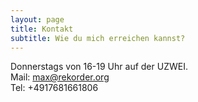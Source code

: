 ```yaml
---
layout: page
title: Kontakt
subtitle: Wie du mich erreichen kannst?
---
```


Donnerstags von 16-19 Uhr auf der UZWEI. <br>
Mail: max@rekorder.org <br>
Tel: +4917681661806 <br>
